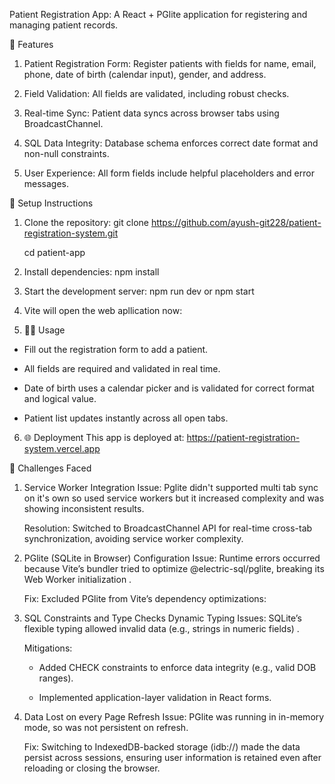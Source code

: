 Patient Registration App: A React + PGlite application for registering and managing patient records.

🚀 Features
1. Patient Registration Form:
   Register patients with fields for name, email, phone, date of birth (calendar input), gender, and address.

2. Field Validation:
   All fields are validated, including robust checks.

3. Real-time Sync:
   Patient data syncs across browser tabs using BroadcastChannel.

4. SQL Data Integrity:
   Database schema enforces correct date format and non-null constraints.

5. User Experience:
   All form fields include helpful placeholders and error messages.

📝 Setup Instructions
1. Clone the repository: git clone https://github.com/ayush-git228/patient-registration-system.git

   cd patient-app

3. Install dependencies: npm install

4. Start the development server: npm run dev  or  npm start

5. Vite will open the web apllication now:

6. 🧑‍💻 Usage
- Fill out the registration form to add a patient.

- All fields are required and validated in real time.

- Date of birth uses a calendar picker and is validated for correct format and logical value.

- Patient list updates instantly across all open tabs.

6. 🌐 Deployment
  This app is deployed at: https://patient-registration-system.vercel.app



🚧 Challenges Faced
1. Service Worker Integration
   Issue: Pglite didn't supported multi tab sync on it's own so used service workers but it increased complexity and was showing inconsistent results.

   Resolution: Switched to BroadcastChannel API for real-time cross-tab synchronization, avoiding service worker complexity.

2. PGlite (SQLite in Browser) Configuration
   Issue: Runtime errors occurred because Vite’s bundler tried to optimize @electric-sql/pglite, breaking its Web Worker initialization .

   Fix: Excluded PGlite from Vite’s dependency optimizations:

3. SQL Constraints and Type Checks
   Dynamic Typing Issues: SQLite’s flexible typing allowed invalid data (e.g., strings in numeric fields) .

   Mitigations: 
   - Added CHECK constraints to enforce data integrity (e.g., valid DOB ranges).

   - Implemented application-layer validation in React forms.

4. Data Lost on every Page Refresh
   Issue: PGlite was running in in-memory mode, so was not persistent on refresh.
   
   Fix: Switching to IndexedDB-backed storage (idb://) made the data persist across sessions, ensuring user information is retained even after reloading or closing the browser.

